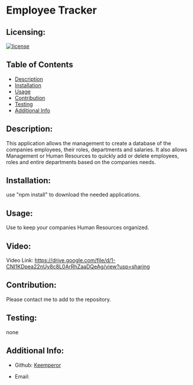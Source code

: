 # Employee Tracker

  ## Licensing:
  [![license](https://img.shields.io/badge/license--blue)](https://shields.io)

  ## Table of Contents 
  - [Description](#description)
  - [Installation](#installation)
  - [Usage](#guidelines)
  - [Contribution](#contribution)
  - [Testing](#testing)
  - [Additional Info](#additional-info)

  ## Description:
  This application allows the management to create a database of the companies employees, their roles, departments and salaries. It also allows Management or Human Resources to quickly add or delete employees, roles and entire departments based on the companies needs.

  ## Installation:
  use "npm install" to download the needed applications.

  ## Usage:
  Use to keep your companies Human Resources organized.

  ## Video:
  Video Link: https://drive.google.com/file/d/1-CNI1KDpea22nUy8c8L0ArRhZaaDQeAg/view?usp=sharing
  

  ## Contribution:
  Please contact me to add to the repository.

  ## Testing:
  none

  ## Additional Info:
  - Github: [Keemperor](https://github.com/Keemperor)

  - Email:  
